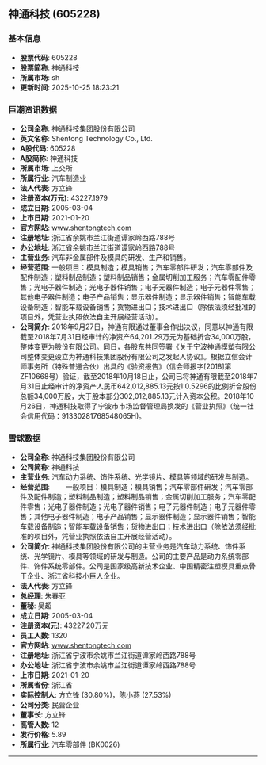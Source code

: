 ## 神通科技 (605228)

### 基本信息

- **股票代码**: 605228
- **股票简称**: 神通科技
- **所属市场**: sh
- **更新时间**: 2025-10-25 18:23:21

### 巨潮资讯数据

- **公司全称**: 神通科技集团股份有限公司
- **英文名称**: Shentong Technology Co., Ltd.
- **A股代码**: 605228
- **A股简称**: 神通科技
- **所属市场**: 上交所
- **所属行业**: 汽车制造业
- **法人代表**: 方立锋
- **注册资本(万元)**: 43227.1979
- **成立日期**: 2005-03-04
- **上市日期**: 2021-01-20
- **官方网站**: www.shentongtech.com
- **注册地址**: 浙江省余姚市兰江街道谭家岭西路788号
- **办公地址**: 浙江省余姚市兰江街道谭家岭西路788号
- **主营业务**: 汽车非金属部件及模具的研发、生产和销售。
- **经营范围**: 一般项目：模具制造；模具销售；汽车零部件研发；汽车零部件及配件制造；塑料制品制造；塑料制品销售；金属切削加工服务；汽车零配件零售；光电子器件制造；光电子器件销售；电子元器件制造；电子元器件零售；其他电子器件制造；电子产品销售；显示器件制造；显示器件销售；智能车载设备制造；智能车载设备销售；货物进出口；技术进出口（除依法须经批准的项目外，凭营业执照依法自主开展经营活动）。
- **公司简介**: 2018年9月27日，神通有限通过董事会作出决议，同意以神通有限截至2018年7月31日经审计的净资产64,201.29万元为基础折合34,000万股，整体变更为股份有限公司。同日，各股东共同签署《关于宁波神通模塑有限公司整体变更设立为神通科技集团股份有限公司之发起人协议》。根据立信会计师事务所（特殊普通合伙）出具的《验资报告》（信会师报字[2018]第ZF10668号）验证，截至2018年10月18日止，公司已将神通有限截至2018年7月31日止经审计的净资产人民币642,012,885.13元按1:0.5296的比例折合股份总额34,000万股，大于股本部分302,012,885.13元计入资本公积。2018年10月26日，神通科技取得了宁波市市场监督管理局换发的《营业执照》（统一社会信用代码：91330281768548065H)。

### 雪球数据

- **公司全称**: 神通科技集团股份有限公司
- **公司简称**: 神通科技
- **主营业务**: 汽车动力系统、饰件系统、光学镜片、模具等领域的研发与制造。
- **经营范围**: 　　一般项目：模具制造；模具销售；汽车零部件研发；汽车零部件及配件制造；塑料制品制造；塑料制品销售；金属切削加工服务；汽车零配件零售；光电子器件制造；光电子器件销售；电子元器件制造；电子元器件零售；其他电子器件制造；电子产品销售；显示器件制造；显示器件销售；智能车载设备制造；智能车载设备销售；货物进出口；技术进出口（除依法须经批准的项目外，凭营业执照依法自主开展经营活动）。
- **公司简介**: 神通科技集团股份有限公司的主营业务是汽车动力系统、饰件系统、光学镜片、模具等领域的研发与制造。公司的主要产品是动力系统零部件、饰件系统零部件。公司是国家级高新技术企业、中国精密注塑模具重点骨干企业、浙江省科技小巨人企业。
- **法人代表**: 方立锋
- **总经理**: 朱春亚
- **董秘**: 吴超
- **成立日期**: 2005-03-04
- **注册资本(元)**: 43227.20万元
- **员工人数**: 1320
- **官方网站**: www.shentongtech.com
- **注册地址**: 浙江省宁波市余姚市兰江街道谭家岭西路788号
- **办公地址**: 浙江省宁波市余姚市兰江街道谭家岭西路788号
- **上市日期**: 2021-01-20
- **所属省份**: 浙江省
- **实际控制人**: 方立锋 (30.80%)，陈小燕 (27.53%)
- **公司分类**: 民营企业
- **董事长**: 方立锋
- **高管人数**: 12
- **发行价格**: 5.89
- **所属行业**: 汽车零部件 (BK0026)

---